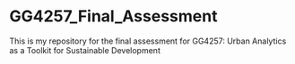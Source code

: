 # GG4257_Final_Assessment
This is my repository for the final assessment for GG4257: Urban Analytics as a Toolkit for Sustainable Development 
